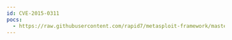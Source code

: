 ```yaml
---
id: CVE-2015-0311
pocs:
  - https://raw.githubusercontent.com/rapid7/metasploit-framework/master/modules/exploits/multi/browser/adobe_flash_uncompress_zlib_uaf.rb
---
```

